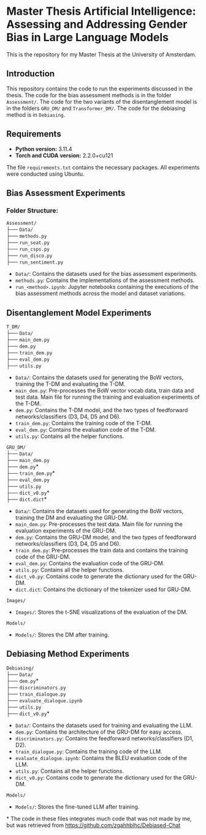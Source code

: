 # Master Thesis Artificial Intelligence: Assessing and Addressing Gender Bias in Large Language Models

This is the repository for my Master Thesis at the University of Amsterdam.

## Introduction

This repository contains the code to run the experiments discussed in the thesis. The code for the bias assessment methods is in the folder `Assessment/`. The code for the two variants of the disentanglement model is in the folders `GRU_DM/` and `Transformer_DM/`. The code for the debiasing method is in `Debiasing`.

## Requirements

- **Python version:** 3.11.4
- **Torch and CUDA version:** 2.2.0+cu121

The file `requirements.txt` contains the necessary packages. All experiments were conducted using Ubuntu.

## Bias Assessment Experiments

### Folder Structure:

`Assessment/`  
├── `Data/`  
├── `methods.py`  
├── `run_seat.py`  
├── `run_csps.py`  
├── `run_disco.py`  
├── `run_sentiment.py`  

- `Data/`: Contains the datasets used for the bias assessment experiments.  
- `methods.py`: Contains the implementations of the assessment methods.  
- `run_<method>.ipynb`: Jupyter notebooks containing the executions of the bias assessment methods across the model and dataset variations.  

## Disentanglement Model Experiments  

`T_DM/`  
├── `Data/`  
├── `main_dem.py`  
├── `dem.py`  
├── `train_dem.py`  
├── `eval_dem.py`  
├── `utils.py`  

- `Data/`: Contains the datasets used for generating the BoW vectors, training the T-DM and evaluating the T-DM.  
- `main_dem.py`:  Pre-processes the BoW vector vocab data, train data and test data. Main file for running the training and evaluation experiments of the T-DM.  
- `dem.py`:  Contains the T-DM model, and the two types of feedforward networks/classifiers (D3, D4, D5 and D6).  
- `train_dem.py`:  Contains the training code of the T-DM.  
- `eval_dem.py`:  Contains the evaluation code of the T-DM.  
- `utils.py`:  Contains all the helper functions.  

`GRU_DM/`  
├── `Data/`  
├── `main_dem.py`  
├── `dem.py`*    
├── `train_dem.py`*    
├── `eval_dem.py`  
├── `utils.py`  
├── `dict_v0.py`*    
├── `dict.dict`*    

- `Data/`: Contains the datasets used for generating the BoW vectors, training the DM and evaluating the GRU-DM.  
- `main_dem.py`:  Pre-processes the test data. Main file for running the evaluation experiments of the GRU-DM.  
- `dem.py`:  Contains the GRU-DM model, and the two types of feedforward networks/classifiers (D3, D4, D5 and D6).  
- `train_dem.py`:  Pre-processes the train data and contains the training code of the GRU-DM.  
- `eval_dem.py`:  Contains the evaluation code of the GRU-DM.  
- `utils.py`:  Contains all the helper functions.
- `dict_v0.py`:  Contains code to generate the dictionary used for the GRU-DM.   
- `dict.dict`:  Contains the dictionary of the tokenizer used for GRU-DM.   

`Images/`  
- `Images/`: Stores the t-SNE visualizations of the evaluation of the DM.
  
`Models/`  
- `Models/`: Stores the DM after training.  

## Debiasing Method Experiments

`Debiasing/`  
├── `Data/`  
├── `dem.py`*    
├── `discriminators.py`  
├── `train_dialogue.py`  
├── `evaluate_dialogue.ipynb`  
├── `utils.py`  
├── `dict_v0.py`*    

- `Data/`: Contains the datasets used for training and evaluating the LLM.  
- `dem.py`: Contains the architecture of the GRU-DM for easy access.  
- `discriminators.py`: Contains the feedforward networks/classifiers (D1, D2).
- `train_dialogue.py`: Contains the training code of the LLM.
- `evaluate_dialogue.ipynb`: Contains the BLEU evaluation code of the LLM.    
- `utils.py`:  Contains all the helper functions.
- `dict_v0.py`:  Contains code to generate the dictionary used for the GRU-DM.  

`Models/` 
- `Models/`: Stores the fine-tuned LLM after training.

\* The code in these files integrates much code that was not made by me, but was retrieved from https://github.com/zgahhblhc/Debiased-Chat
